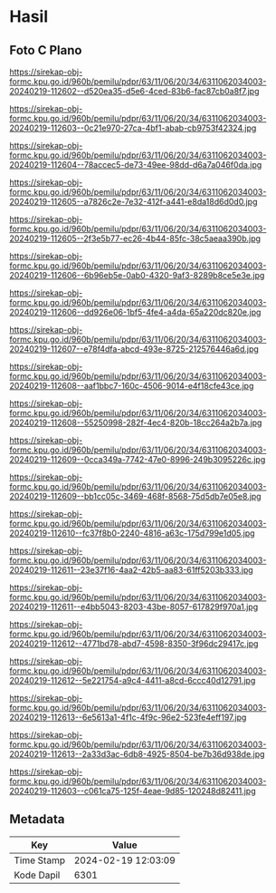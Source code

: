 # Hasil

## Foto C Plano

https://sirekap-obj-formc.kpu.go.id/960b/pemilu/pdpr/63/11/06/20/34/6311062034003-20240219-112602--d520ea35-d5e6-4ced-83b6-fac87cb0a8f7.jpg

https://sirekap-obj-formc.kpu.go.id/960b/pemilu/pdpr/63/11/06/20/34/6311062034003-20240219-112603--0c21e970-27ca-4bf1-abab-cb9753f42324.jpg

https://sirekap-obj-formc.kpu.go.id/960b/pemilu/pdpr/63/11/06/20/34/6311062034003-20240219-112604--78accec5-de73-49ee-98dd-d6a7a046f0da.jpg

https://sirekap-obj-formc.kpu.go.id/960b/pemilu/pdpr/63/11/06/20/34/6311062034003-20240219-112605--a7826c2e-7e32-412f-a441-e8da18d6d0d0.jpg

https://sirekap-obj-formc.kpu.go.id/960b/pemilu/pdpr/63/11/06/20/34/6311062034003-20240219-112605--2f3e5b77-ec26-4b44-85fc-38c5aeaa390b.jpg

https://sirekap-obj-formc.kpu.go.id/960b/pemilu/pdpr/63/11/06/20/34/6311062034003-20240219-112606--6b96eb5e-0ab0-4320-9af3-8289b8ce5e3e.jpg

https://sirekap-obj-formc.kpu.go.id/960b/pemilu/pdpr/63/11/06/20/34/6311062034003-20240219-112606--dd926e06-1bf5-4fe4-a4da-65a220dc820e.jpg

https://sirekap-obj-formc.kpu.go.id/960b/pemilu/pdpr/63/11/06/20/34/6311062034003-20240219-112607--e78f4dfa-abcd-493e-8725-212576446a6d.jpg

https://sirekap-obj-formc.kpu.go.id/960b/pemilu/pdpr/63/11/06/20/34/6311062034003-20240219-112608--aaf1bbc7-160c-4506-9014-e4f18cfe43ce.jpg

https://sirekap-obj-formc.kpu.go.id/960b/pemilu/pdpr/63/11/06/20/34/6311062034003-20240219-112608--55250998-282f-4ec4-820b-18cc264a2b7a.jpg

https://sirekap-obj-formc.kpu.go.id/960b/pemilu/pdpr/63/11/06/20/34/6311062034003-20240219-112609--0cca349a-7742-47e0-8996-249b3095226c.jpg

https://sirekap-obj-formc.kpu.go.id/960b/pemilu/pdpr/63/11/06/20/34/6311062034003-20240219-112609--bb1cc05c-3469-468f-8568-75d5db7e05e8.jpg

https://sirekap-obj-formc.kpu.go.id/960b/pemilu/pdpr/63/11/06/20/34/6311062034003-20240219-112610--fc37f8b0-2240-4816-a63c-175d799e1d05.jpg

https://sirekap-obj-formc.kpu.go.id/960b/pemilu/pdpr/63/11/06/20/34/6311062034003-20240219-112611--23e37f16-4aa2-42b5-aa83-61ff5203b333.jpg

https://sirekap-obj-formc.kpu.go.id/960b/pemilu/pdpr/63/11/06/20/34/6311062034003-20240219-112611--e4bb5043-8203-43be-8057-617829f970a1.jpg

https://sirekap-obj-formc.kpu.go.id/960b/pemilu/pdpr/63/11/06/20/34/6311062034003-20240219-112612--4771bd78-abd7-4598-8350-3f96dc29417c.jpg

https://sirekap-obj-formc.kpu.go.id/960b/pemilu/pdpr/63/11/06/20/34/6311062034003-20240219-112612--5e221754-a9c4-4411-a8cd-6ccc40d12791.jpg

https://sirekap-obj-formc.kpu.go.id/960b/pemilu/pdpr/63/11/06/20/34/6311062034003-20240219-112613--6e5613a1-4f1c-4f9c-96e2-523fe4eff197.jpg

https://sirekap-obj-formc.kpu.go.id/960b/pemilu/pdpr/63/11/06/20/34/6311062034003-20240219-112613--2a33d3ac-6db8-4925-8504-be7b36d938de.jpg

https://sirekap-obj-formc.kpu.go.id/960b/pemilu/pdpr/63/11/06/20/34/6311062034003-20240219-112603--c061ca75-125f-4eae-9d85-120248d82411.jpg


## Metadata

| Key        | Value               |
| ---------- | ------------------- |
| Time Stamp | 2024-02-19 12:03:09 |
| Kode Dapil | 6301                |



